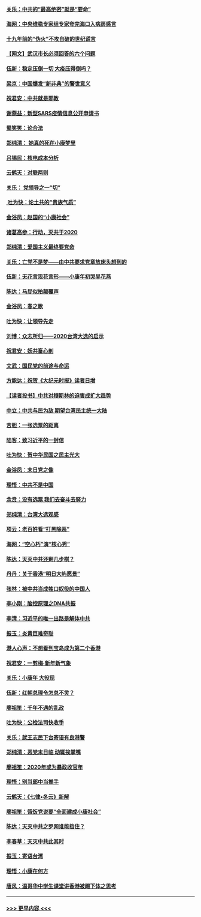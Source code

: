 #### [关乐：中共的“最高绝密”就是“要命”](../pages/nsc993/n11816946.md?t=01250933) 
#### [海网：中央维稳专家组专家夸完海口入病房感言](../pages/nsc993/n11815138.md?t=01250933) 
#### [十九年前的“伪火”不攻自破的世纪谎言](../pages/nsc993/n11813238.md?t=01250933) 
#### [【网文】武汉市长必须回答的六个问题](../pages/nsc993/n11813848.md?t=01250933) 
#### [伍新：稳定压倒一切 大疫压得倒吗？](../pages/nsc993/n11812634.md?t=01250933) 
#### [梁京：中国爆发“新非典”的警世意义](../pages/nsc993/n11812554.md?t=01250933) 
#### [祝君安：中共就是邪教](../pages/nsc993/n11812431.md?t=01250933) 
#### [谢燕益：新型SARS疫情信息公开申请书](../pages/nsc993/n11808840.md?t=01250933) 
#### [蜀笑笑：论合法](../pages/nsc993/n11808064.md?t=01250933) 
#### [郑纯清： 她真的死在小康梦里](../pages/nsc993/n11806623.md?t=01250933) 
#### [吕锡民：核电成本分析](../pages/nsc993/n11806284.md?t=01250933) 
#### [云鹤天：对联两则](../pages/nsc993/n11805957.md?t=01250933) 
#### [关乐： 党领导之一“切”](../pages/nsc993/n11804505.md?t=01250933) 
#### [ 吐为快：论土共的“贵族气质”](../pages/nsc993/n11804490.md?t=01250933) 
#### [金浴凤：赵国的“小康社会”](../pages/nsc993/n11804452.md?t=01250933) 
#### [诸葛高参：行动，灭共于2020](../pages/nsc993/n11804120.md?t=01250933) 
#### [郑纯清：爱国主义最终要党命](../pages/nsc993/n11802197.md?t=01250933) 
#### [关乐：亡党不是梦——由中共要求党章放床头想到的](../pages/nsc993/n11802156.md?t=01250933) 
#### [伍新：无花言现花言形——小康年初哭吴花燕](../pages/nsc993/n11800044.md?t=01250933) 
#### [陈达：马屁似拍颠覆声](../pages/nsc993/n11800010.md?t=01250933) 
#### [金浴凤：春之歌](../pages/nsc993/n11797687.md?t=01250933) 
#### [吐为快：让领导先走](../pages/nsc993/n11797512.md?t=01250933) 
#### [刘博：众志所归——2020台湾大选的启示](../pages/nsc993/n11796878.md?t=01250933) 
#### [祝君安：妖共畜心剖](../pages/nsc993/n11794273.md?t=01250933) 
#### [文武：国民党的前途与命运](../pages/nsc993/n11794198.md?t=01250933) 
#### [方能达：祝贺《大纪元时报》读者日增](../pages/nsc993/n11793807.md?t=01250933) 
#### [【读者投书】中共对穆斯林的迫害成扩大趋势](../pages/nsc993/n11791371.md?t=01250933) 
#### [中立：中共与民为敌 期望台湾民主统一大陆](../pages/nsc993/n11790392.md?t=01250933) 
#### [苦胆：一张选票的距离](../pages/nsc993/n11788914.md?t=01250933) 
#### [陆客：致习近平的一封信](../pages/nsc993/n11788867.md?t=01250933) 
#### [吐为快：贺中华民国之民主光大](../pages/nsc993/n11788618.md?t=01250933) 
#### [金浴凤：末日党之像](../pages/nsc993/n11787475.md?t=01250933) 
#### [理悟：中共不是中国](../pages/nsc993/n11787463.md?t=01250933) 
#### [念贲：没有选票  我们去奋斗去努力](../pages/nsc993/n11787398.md?t=01250933) 
#### [郑纯清：台湾大选观感](../pages/nsc993/n11786210.md?t=01250933) 
#### [项云：老百姓看“打黑除恶”](../pages/nsc993/n11785398.md?t=01250933) 
#### [海网：“空心朽”演“核心秀”](../pages/nsc993/n11783874.md?t=01250933) 
#### [陈达：天灭中共还剩几步棋？](../pages/nsc993/n11783719.md?t=01250933) 
#### [丹丹：关于香港“明日大屿愿景”](../pages/nsc993/n11783273.md?t=01250933) 
#### [张林：被中共当成牲口奴役的中国人](../pages/nsc993/n11782397.md?t=01250933) 
#### [李小刚：脑控原理之DNA共振](../pages/nsc993/n11780962.md?t=01250933) 
#### [李清：习近平的唯一出路是解体中共](../pages/nsc993/n11780866.md?t=01250933) 
#### [振玉：炎黄巨难奇耻](../pages/nsc993/n11779632.md?t=01250933) 
#### [港人心声：不想看到宝岛成为第二个香港](../pages/nsc993/n11778817.md?t=01250933) 
#### [祝君安：一剪梅‧新年新气象](../pages/nsc993/n11776340.md?t=01250933) 
#### [关乐：小康年 大役现](../pages/nsc993/n11774213.md?t=01250933) 
#### [伍新：红朝总理令怎总不灵？](../pages/nsc993/n11770813.md?t=01250933) 
#### [廖祖笙：千年不遇的乱政](../pages/nsc993/n11770373.md?t=01250933) 
#### [吐为快：公检法司快收手](../pages/nsc993/n11770359.md?t=01250933) 
#### [关乐：就王志民下台寄语有良港警](../pages/nsc993/n11769903.md?t=01250933) 
#### [郑纯清：恶党末日临 动辄挨掌嘴](../pages/nsc993/n11769356.md?t=01250933) 
#### [廖祖笙：2020年或为暴政收官年](../pages/nsc993/n11768216.md?t=01250933) 
#### [理悟：别当郎中当推手](../pages/nsc993/n11768243.md?t=01250933) 
#### [云鹤天：《七律▪冬云》新解](../pages/nsc993/n11768204.md?t=01250933) 
#### [廖祖笙：饿饭党说要“全面建成小康社会”](../pages/nsc993/n11767482.md?t=01250933) 
#### [陈达：天灭中共之罗网谁能挡住？](../pages/nsc993/n11767465.md?t=01250933) 
#### [李春草：天灭中共此其时](../pages/nsc993/n11767452.md?t=01250933) 
#### [振玉：寄语台湾](../pages/nsc993/n11767432.md?t=01250933) 
#### [理悟：小康在何方](../pages/nsc993/n11767394.md?t=01250933) 
#### [唐风：温哥华中学生课堂讲香港被踢下体之思考](../pages/nsc993/n11766848.md?t=01250933) 

----
#### [ >>> 更早内容 <<< ](../indexes/nsc993-earlier.md)
